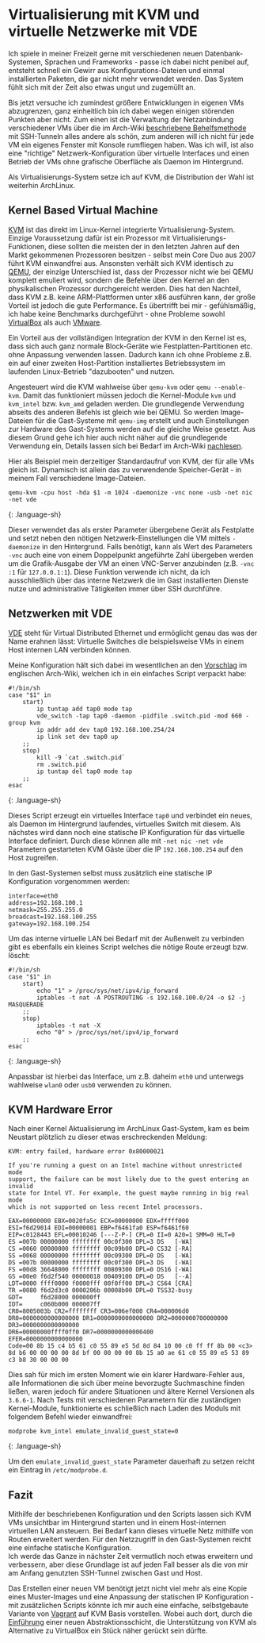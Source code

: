# Virtualisierung mit KVM und virtuelle Netzwerke mit VDE

Ich spiele in meiner Freizeit gerne mit verschiedenen neuen Datenbank-Systemen, Sprachen und Frameworks - passe ich dabei nicht penibel auf, entsteht schnell ein Gewirr aus Konfigurations-Dateien und einmal installierten Paketen, die gar nicht mehr verwendet werden. Das System fühlt sich mit der Zeit also etwas ungut und zugemüllt an.

Bis jetzt versuche ich zumindest größere Entwicklungen in eigenen VMs abzugrenzen, ganz einheitlich bin ich dabei wegen einigen störenden Punkten aber nicht. Zum einen ist die Verwaltung der
Netzanbindung verschiedener VMs über die im Arch-Wiki [beschriebene Behelfsmethode](https://wiki.archlinux.org/index.php/KVM#Poor_Man.27s_Networking) mit SSH-Tunneln alles andere als schön, zum anderen will ich nicht für jede VM ein eigenes Fenster mit Konsole
rumfliegen haben. Was ich will, ist also eine "richtige" Netzwerk-Konfiguration über virtuelle Interfaces und einen Betrieb der VMs ohne grafische Oberfläche als Daemon im Hintergrund.

Als Virtualisierungs-System setze ich auf KVM, die Distribution der Wahl ist weiterhin ArchLinux.

## Kernel Based Virtual Machine

[KVM](http://www.linux-kvm.org/page/Main_Page) ist das direkt im Linux-Kernel integrierte Virtualisierung-System. Einzige Voraussetzung dafür ist ein Prozessor mit Virtualisierungs-Funktionen, diese sollten die meisten der in den
letzten Jahren auf den Markt gekommenen Prozessoren besitzen - selbst mein Core Duo aus 2007 führt KVM einwandfrei aus. Ansonsten verhält sich KVM identisch zu [QEMU](http://wiki.qemu.org/Main_Page), der einzige Unterschied ist,
dass der Prozessor nicht wie bei QEMU komplett emuliert wird, sondern die Befehle über den Kernel an den physikalischen Prozessor durchgereicht werden. Dies hat den Nachteil, dass KVM z.B.
keine ARM-Plattformen unter x86 ausführen kann, der große Vorteil ist jedoch die gute Performance. Es übertrifft bei mir - gefühlsmäßig, ich habe keine Benchmarks durchgeführt - ohne Probleme
sowohl [VirtualBox](https://wiki.archlinux.org/index.php/VirtualBox) als auch [VMware](https://wiki.archlinux.org/index.php/VMware).

Ein Vorteil aus der vollständigen Integration der KVM in den Kernel ist es, dass sich auch ganz normale Block-Geräte wie Festplatten-Partitionen etc. ohne Anpassung verwenden lassen.
Dadurch kann ich ohne Probleme z.B. ein auf einer zweiten Host-Partition installiertes Betriebssystem im laufenden Linux-Betrieb "dazubooten" und nutzen.

Angesteuert wird die KVM wahlweise über `qemu-kvm` oder `qemu --enable-kvm`. Damit das funktioniert müssen jedoch die Kernel-Module `kvm` und `kvm_intel` bzw. `kvm_amd` geladen werden.
Die grundlegende Verwendung abseits des anderen Befehls ist gleich wie bei QEMU. So werden Image-Dateien für die Gast-Systeme mit `qemu-img` erstellt und auch Einstellungen zur Hardware
des Gast-Systems werden auf die gleiche Weise gesetzt. Aus diesem Grund gehe ich hier auch nicht näher auf die grundlegende Verwendung ein, Details lassen sich bei Bedarf im Arch-Wiki [nachlesen](https://wiki.archlinux.org/index.php/QEMU).

Hier als Beispiel mein derzeitiger Standardaufruf von KVM, der für alle VMs gleich ist. Dynamisch ist allein das zu verwendende Speicher-Gerät - in meinem Fall verschiedene Image-Dateien.

~~~
qemu-kvm -cpu host -hda $1 -m 1024 -daemonize -vnc none -usb -net nic -net vde
~~~
{: .language-sh}

Dieser verwendet das als erster Parameter übergebene Gerät als Festplatte und setzt neben den nötigen Netzwerk-Einstellungen die VM mittels `-daemonize` in den Hintergrund. Falls benötigt, kann
als Wert des Parameters `-vnc` auch eine von einem Doppelpunkt angeführte Zahl übergeben werden um die Grafik-Ausgabe der VM an einen VNC-Server anzubinden (z.B. `-vnc :1` für `127.0.0.1:1`). Diese
Funktion verwende ich nicht, da ich ausschließlich über das interne Netzwerk die im Gast installierten Dienste nutze und administrative Tätigkeiten immer über SSH durchführe.

## Netzwerken mit VDE

[VDE](http://wiki.virtualsquare.org/wiki/index.php/VDE_Basic_Networking) steht für Virtual Distributed Ethernet und ermöglicht genau das was der Name erahnen lässt: Virtuelle Switches die beispielsweise VMs in einem Host internen LAN verbinden können.

Meine Konfiguration hält sich dabei im wesentlichen an den [Vorschlag](https://wiki.archlinux.org/index.php/QEMU#Networking_with_VDE2) im englischen Arch-Wiki, welchen ich in ein einfaches Script verpackt habe:

~~~
#!/bin/sh
case "$1" in
	start)
		ip tuntap add tap0 mode tap
		vde_switch -tap tap0 -daemon -pidfile .switch.pid -mod 660 -group kvm
		ip addr add dev tap0 192.168.100.254/24
		ip link set dev tap0 up
	;;
	stop)
		kill -9 `cat .switch.pid`
		rm .switch.pid
		ip tuntap del tap0 mode tap
	;;
esac
~~~
{: .language-sh}

Dieses Script erzeugt ein virtuelles Interface `tap0` und verbindet ein neues, als Daemon im Hintergrund laufendes, virtuelles Switch mit diesem. Als nächstes wird dann noch eine statische IP Konfiguration für das virtuelle Interface definiert. Durch diese können alle mit `-net nic -net vde` Parametern gestarteten KVM Gäste über die IP `192.168.100.254` auf den Host zugreifen.

In den Gast-Systemen selbst muss zusätzlich eine statische IP Konfiguration vorgenommen werden:

	interface=eth0
	address=192.168.100.1
	netmask=255.255.255.0
	broadcast=192.168.100.255
	gateway=192.168.100.254

Um das interne virtuelle LAN bei Bedarf mit der Außenwelt zu verbinden gibt es ebenfalls ein kleines Script welches die nötige Route erzeugt bzw. löscht:

~~~
#!/bin/sh
case "$1" in
	start)
		echo "1" > /proc/sys/net/ipv4/ip_forward
		iptables -t nat -A POSTROUTING -s 192.168.100.0/24 -o $2 -j MASQUERADE
	;;
	stop)
		iptables -t nat -X
		echo "0" > /proc/sys/net/ipv4/ip_forward
	;;
esac
~~~
{: .language-sh}

Anpassbar ist hierbei das Interface, um z.B. daheim `eth0` und unterwegs wahlweise `wlan0` oder `usb0` verwenden zu können.

## KVM Hardware Error

Nach einer Kernel Aktualisierung im ArchLinux Gast-System, kam es beim Neustart plötzlich zu dieser etwas erschreckenden Meldung:

	KVM: entry failed, hardware error 0x80000021
	
	If you're running a guest on an Intel machine without unrestricted mode
	support, the failure can be most likely due to the guest entering an invalid
	state for Intel VT. For example, the guest maybe running in big real mode
	which is not supported on less recent Intel processors.
	
	EAX=00000000 EBX=0020fa5c ECX=00000000 EDX=fffff000
	ESI=f6d29014 EDI=00000001 EBP=f6461fa0 ESP=f6461f60
	EIP=c0128443 EFL=00010246 [---Z-P-] CPL=0 II=0 A20=1 SMM=0 HLT=0
	ES =007b 00000000 ffffffff 00c0f300 DPL=3 DS   [-WA]
	CS =0060 00000000 ffffffff 00c09b00 DPL=0 CS32 [-RA]
	SS =0068 00000000 ffffffff 00c09300 DPL=0 DS   [-WA]
	DS =007b 00000000 ffffffff 00c0f300 DPL=3 DS   [-WA]
	FS =00d8 36648000 ffffffff 00809300 DPL=0 DS16 [-WA]
	GS =00e0 f6d2f540 00000018 00409100 DPL=0 DS   [--A]
	LDT=0000 ffff0000 f0000fff 00f0ff00 DPL=3 CS64 [CRA]
	TR =0080 f6d2d3c0 0000206b 00008b00 DPL=0 TSS32-busy
	GDT=     f6d28000 000000ff
	IDT=     c060b000 000007ff
	CR0=8005003b CR2=ffffffff CR3=006ef000 CR4=000006d0
	DR0=0000000000000000 DR1=0000000000000000 DR2=0000000700000000 DR3=0000000000000000 
	DR6=00000000ffff0ff0 DR7=0000000000000400
	EFER=0000000000000000
	Code=00 8b 15 c4 b5 61 c0 55 89 e5 5d 8d 84 10 00 c0 ff ff 8b 00 <c3> 8d b6 00 00 00 00 8d bf 00 00 00 00 8b 15 a0 ae 61 c0 55 89 e5 53 89 c3 b8 30 00 00 00

Dies sah für mich im ersten Moment wie ein klarer Hardware-Fehler aus, alle Informationen die sich über meine bevorzugte Suchmaschine finden ließen, waren jedoch für andere Situationen und ältere Kernel Versionen als `3.6.6-1`. Nach Tests mit verschiedenen Parametern für die zuständigen Kernel-Module, funktionierte es schließlich nach Laden des Moduls mit folgendem Befehl wieder einwandfrei:

~~~
modprobe kvm_intel emulate_invalid_guest_state=0
~~~
{: .language-sh}

Um den `emulate_invalid_guest_state` Parameter dauerhaft zu setzen reicht ein Eintrag in `/etc/modprobe.d`.

## Fazit

Mithilfe der beschriebenen Konfiguration und den Scripts lassen sich KVM VMs unsichtbar im Hintergrund starten und in einem Host-internen virtuellen LAN ansteuern. Bei Bedarf kann dieses virtuelle Netz mithilfe von Routen erweitert werden. Für den Netzzugriff in den Gast-Systemen reicht eine einfache statische Konfiguration.  
Ich werde das Ganze in nächster Zeit vermutlich noch etwas  erweitern und verbessern, aber diese Grundlage ist auf jeden Fall besser als die von mir am Anfang genutzten SSH-Tunnel zwischen Gast und Host. 

Das Erstellen einer neuen VM benötigt jetzt nicht viel mehr als eine Kopie eines Muster-Images und eine Anpassung der statischen IP Konfiguration - mit zusätzlichen Scripts könnte ich mir auch eine einfache, selbstgebaute Variante von [Vagrant](http://vagrantup.com/) auf KVM Basis vorstellen. Wobei auch dort, durch die [Einführung](https://github.com/mitchellh/vagrant/commit/391dc392675c73518ebf04252d824fe916e8860b) einer neuen Abstraktionsschicht, die Unterstützung von KVM als Alternative zu VirtualBox ein Stück näher gerückt sein dürfte.
